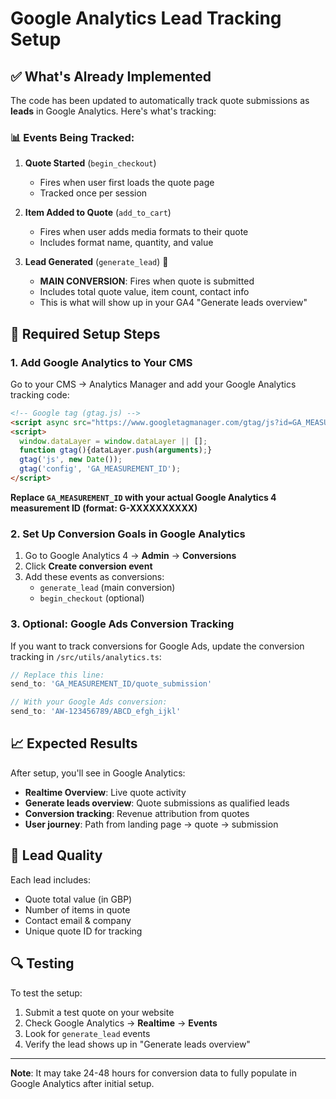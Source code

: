 # Google Analytics Lead Tracking Setup

## ✅ What's Already Implemented

The code has been updated to automatically track quote submissions as **leads** in Google Analytics. Here's what's tracking:

### 📊 Events Being Tracked:

1. **Quote Started** (`begin_checkout`)
   - Fires when user first loads the quote page
   - Tracked once per session

2. **Item Added to Quote** (`add_to_cart`)  
   - Fires when user adds media formats to their quote
   - Includes format name, quantity, and value

3. **Lead Generated** (`generate_lead`) 🎯
   - **MAIN CONVERSION**: Fires when quote is submitted
   - Includes total quote value, item count, contact info
   - This is what will show up in your GA4 "Generate leads overview"

## 🔧 Required Setup Steps

### 1. Add Google Analytics to Your CMS

Go to your CMS → Analytics Manager and add your Google Analytics tracking code:

```html
<!-- Google tag (gtag.js) -->
<script async src="https://www.googletagmanager.com/gtag/js?id=GA_MEASUREMENT_ID"></script>
<script>
  window.dataLayer = window.dataLayer || [];
  function gtag(){dataLayer.push(arguments);}
  gtag('js', new Date());
  gtag('config', 'GA_MEASUREMENT_ID');
</script>
```

**Replace `GA_MEASUREMENT_ID` with your actual Google Analytics 4 measurement ID (format: G-XXXXXXXXXX)**

### 2. Set Up Conversion Goals in Google Analytics

1. Go to Google Analytics 4 → **Admin** → **Conversions**
2. Click **Create conversion event**
3. Add these events as conversions:
   - `generate_lead` (main conversion)
   - `begin_checkout` (optional)

### 3. Optional: Google Ads Conversion Tracking

If you want to track conversions for Google Ads, update the conversion tracking in `/src/utils/analytics.ts`:

```typescript
// Replace this line:
send_to: 'GA_MEASUREMENT_ID/quote_submission'

// With your Google Ads conversion:
send_to: 'AW-123456789/ABCD_efgh_ijkl'
```

## 📈 Expected Results

After setup, you'll see in Google Analytics:

- **Realtime Overview**: Live quote activity
- **Generate leads overview**: Quote submissions as qualified leads
- **Conversion tracking**: Revenue attribution from quotes
- **User journey**: Path from landing page → quote → submission

## 🎯 Lead Quality

Each lead includes:
- Quote total value (in GBP)
- Number of items in quote
- Contact email & company
- Unique quote ID for tracking

## 🔍 Testing

To test the setup:

1. Submit a test quote on your website
2. Check Google Analytics → **Realtime** → **Events**
3. Look for `generate_lead` events
4. Verify the lead shows up in "Generate leads overview"

---

**Note**: It may take 24-48 hours for conversion data to fully populate in Google Analytics after initial setup.